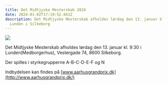 ```yaml
---
title: Det Midtjyske Mesterskab 2024
date: 2024-01-02T17:19:52.041Z
description: Det Midtjyske Mesterskab afholdes lørdag den 13. januar kl. 9:30 i
  Lunden i Silkeborg
---
```

![](/images/skakspil2.jpg)

Det Midtjyske Mesterskab afholdes lørdag den 13. januar kl. 9:30 i Lunden(Medborgerhus), Vestergade 74, 8600 Silkeborg.

Der spilles i styrkegrupperne A-B-C-D-E-F og N

Indbydelsen kan findes på [www.aarhusgrandprix.dk](http://www.aarhusgrandprix.dk/)